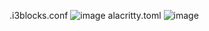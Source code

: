 .i3blocks.conf
![image](https://github.com/user-attachments/assets/c0ea36c1-3ce5-42a0-922f-f4529e1a2231)
alacritty.toml
![image](https://github.com/user-attachments/assets/4c15489e-0bc0-4211-8164-0751103b337f)
